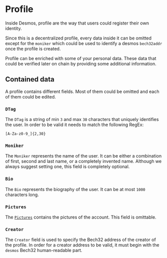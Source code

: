 # Profile
Inside Desmos, profile are the way that users could register their own identity.

Since this is a decentralized profile, every data inside it can be omitted except for the `moniker` which could be used
to identify a desmos `bech32addr` once the profile is created. 

Profile can be enriched with some of your personal data. 
These data that could be verified later on chain by providing some additional information.

## Contained data
A profile contains different fields. Most of them could be omitted and each of them could be edited.

### `DTag`
The `DTag` is a string of min `3` and max `30` characters that uniquely identifies the user.
In order to be valid it needs to match the following RegEx:

```
[A-Za-z0-9_]{2,30}
``` 

### `Moniker`
The `Moniker` represents the name of the user. It can be either a combination of first, second and last name, or a completely invented name. Although we always suggest setting one, this field is completely optional. 

### `Bio`
The `Bio` represents the biography of the user. It can be at most `1000` characters long.

### `Pictures`
The [`Pictures`](docs/types/profile-pictures.md) contains the pictures of the account. This field is omittable.

### `Creator`
The `Creator` field is used to specify the Bech32 address of the creator of the profile. 
In order for a creator address to be valid, it must begin with the `desmos` Bech32 human-readable part. 

